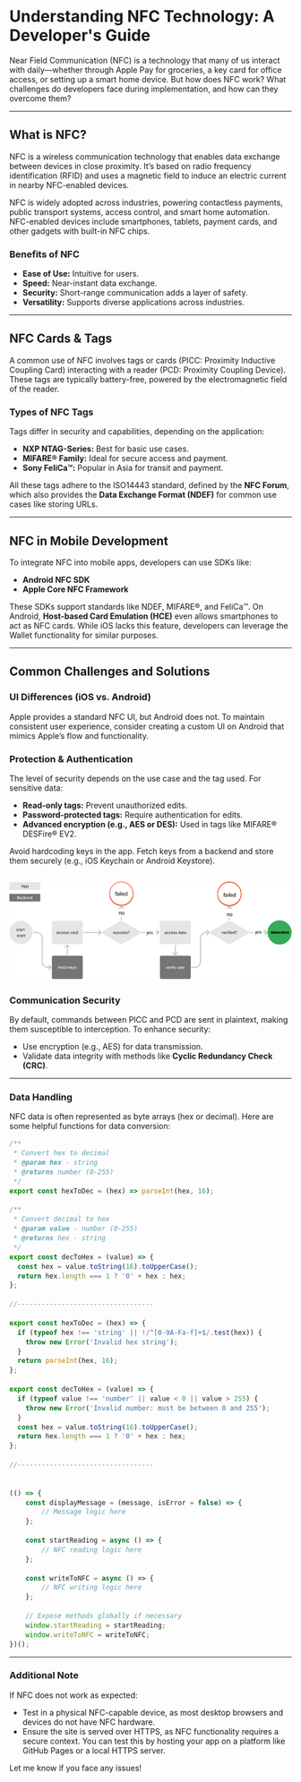 # Understanding NFC Technology: A Developer's Guide  

Near Field Communication (NFC) is a technology that many of us interact with daily—whether through Apple Pay for groceries, a key card for office access, or setting up a smart home device. But how does NFC work? What challenges do developers face during implementation, and how can they overcome them?  

---

## What is NFC?  

NFC is a wireless communication technology that enables data exchange between devices in close proximity. It’s based on radio frequency identification (RFID) and uses a magnetic field to induce an electric current in nearby NFC-enabled devices.  

NFC is widely adopted across industries, powering contactless payments, public transport systems, access control, and smart home automation. NFC-enabled devices include smartphones, tablets, payment cards, and other gadgets with built-in NFC chips.  

### Benefits of NFC  

- **Ease of Use:** Intuitive for users.  
- **Speed:** Near-instant data exchange.  
- **Security:** Short-range communication adds a layer of safety.  
- **Versatility:** Supports diverse applications across industries.  

---

## NFC Cards & Tags  

A common use of NFC involves tags or cards (PICC: Proximity Inductive Coupling Card) interacting with a reader (PCD: Proximity Coupling Device). These tags are typically battery-free, powered by the electromagnetic field of the reader.  

### Types of NFC Tags  

Tags differ in security and capabilities, depending on the application:  

- **NXP NTAG-Series:** Best for basic use cases.  
- **MIFARE® Family:** Ideal for secure access and payment.  
- **Sony FeliCa™:** Popular in Asia for transit and payment.  

All these tags adhere to the ISO14443 standard, defined by the **NFC Forum**, which also provides the **Data Exchange Format (NDEF)** for common use cases like storing URLs.

---

## NFC in Mobile Development  

To integrate NFC into mobile apps, developers can use SDKs like:  

- **Android NFC SDK**  
- **Apple Core NFC Framework**  

These SDKs support standards like NDEF, MIFARE®, and FeliCa™. On Android, **Host-based Card Emulation (HCE)** even allows smartphones to act as NFC cards. While iOS lacks this feature, developers can leverage the Wallet functionality for similar purposes.  

---

## Common Challenges and Solutions  

### UI Differences (iOS vs. Android)  

Apple provides a standard NFC UI, but Android does not. To maintain consistent user experience, consider creating a custom UI on Android that mimics Apple’s flow and functionality.  

### Protection & Authentication  

The level of security depends on the use case and the tag used. For sensitive data:  

- **Read-only tags:** Prevent unauthorized edits.  
- **Password-protected tags:** Require authentication for edits.  
- **Advanced encryption (e.g., AES or DES):** Used in tags like MIFARE® DESFire® EV2.  

Avoid hardcoding keys in the app. Fetch keys from a backend and store them securely (e.g., iOS Keychain or Android Keystore).  


![sec](sec.png)
---

### Communication Security  

By default, commands between PICC and PCD are sent in plaintext, making them susceptible to interception. To enhance security:  

- Use encryption (e.g., AES) for data transmission.  
- Validate data integrity with methods like **Cyclic Redundancy Check (CRC)**.  

---

### Data Handling  

NFC data is often represented as byte arrays (hex or decimal). Here are some helpful functions for data conversion:  

```javascript
/**
 * Convert hex to decimal
 * @param hex - string
 * @returns number (0-255)
 */
export const hexToDec = (hex) => parseInt(hex, 16);

/**
 * Convert decimal to hex
 * @param value - number (0-255)
 * @returns hex - string
 */
export const decToHex = (value) => {
  const hex = value.toString(16).toUpperCase();
  return hex.length === 1 ? '0' + hex : hex;
};

//----------------------------------

export const hexToDec = (hex) => {
  if (typeof hex !== 'string' || !/^[0-9A-Fa-f]+$/.test(hex)) {
    throw new Error('Invalid hex string');
  }
  return parseInt(hex, 16);
};

export const decToHex = (value) => {
  if (typeof value !== 'number' || value < 0 || value > 255) {
    throw new Error('Invalid number: must be between 0 and 255');
  }
  const hex = value.toString(16).toUpperCase();
  return hex.length === 1 ? '0' + hex : hex;
};

//----------------------------------


(() => {
    const displayMessage = (message, isError = false) => {
        // Message logic here
    };

    const startReading = async () => {
        // NFC reading logic here
    };

    const writeToNFC = async () => {
        // NFC writing logic here
    };

    // Expose methods globally if necessary
    window.startReading = startReading;
    window.writeToNFC = writeToNFC;
})();
```

---

### Additional Note
If NFC does not work as expected:

- Test in a physical NFC-capable device, as most desktop browsers and devices do not have NFC hardware.
- Ensure the site is served over HTTPS, as NFC functionality requires a secure context. You can test this by hosting your app on a platform like GitHub Pages or a local HTTPS server.

Let me know if you face any issues!
